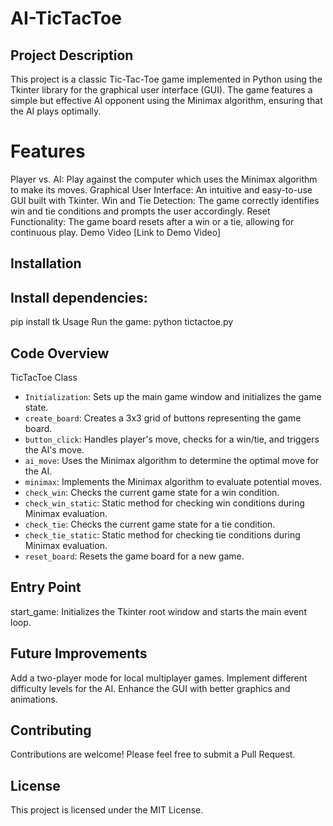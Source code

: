 # AI-TicTacToe
## Project Description
This project is a classic Tic-Tac-Toe game implemented in Python using the Tkinter library for the graphical user interface (GUI). The game features a simple but effective AI opponent using the Minimax algorithm, ensuring that the AI plays optimally.

# Features
Player vs. AI: Play against the computer which uses the Minimax algorithm to make its moves.
Graphical User Interface: An intuitive and easy-to-use GUI built with Tkinter.
Win and Tie Detection: The game correctly identifies win and tie conditions and prompts the user accordingly.
Reset Functionality: The game board resets after a win or a tie, allowing for continuous play.
Demo Video
[Link to Demo Video]

## Installation

## Install dependencies:
pip install tk
Usage
Run the game:
python tictactoe.py
## Code Overview
TicTacToe Class
- ` Initialization `: Sets up the main game window and initializes the game state.
- ` create_board `: Creates a 3x3 grid of buttons representing the game board.
- ` button_click `: Handles player's move, checks for a win/tie, and triggers the AI's move.
- ` ai_move `: Uses the Minimax algorithm to determine the optimal move for the AI.
- ` minimax `: Implements the Minimax algorithm to evaluate potential moves.
- ` check_win `: Checks the current game state for a win condition.
- ` check_win_static `: Static method for checking win conditions during Minimax evaluation.
- ` check_tie `: Checks the current game state for a tie condition.
- ` check_tie_static `: Static method for checking tie conditions during Minimax evaluation.
- ` reset_board `: Resets the game board for a new game.
## Entry Point
start_game: Initializes the Tkinter root window and starts the main event loop.
## Future Improvements
Add a two-player mode for local multiplayer games.
Implement different difficulty levels for the AI.
Enhance the GUI with better graphics and animations.
## Contributing
Contributions are welcome! Please feel free to submit a Pull Request.

## License
This project is licensed under the MIT License.
